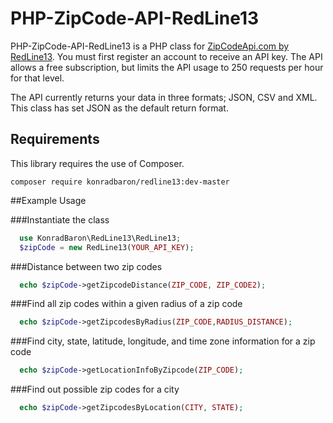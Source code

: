 # PHP-ZipCode-API-RedLine13

PHP-ZipCode-API-RedLine13 is a PHP class for [ZipCodeApi.com by RedLine13](http://www.zipcodeapi.com).
You must first register an account to receive an API key. The API allows a free subscription, but limits the API usage to 250 requests per hour for that level.

The API currently returns your data in three formats; JSON, CSV and XML. This class has set JSON as the default return format.

## Requirements
This library requires the use of Composer.
```
composer require konradbaron/redline13:dev-master
```

##Example Usage

###Instantiate the class
```php
  use KonradBaron\RedLine13\RedLine13;
  $zipCode = new RedLine13(YOUR_API_KEY);
```
    
###Distance between two zip codes
```php
  echo $zipCode->getZipcodeDistance(ZIP_CODE, ZIP_CODE2);
```    
    
###Find all zip codes within a given radius of a zip code
```php
  echo $zipCode->getZipcodesByRadius(ZIP_CODE,RADIUS_DISTANCE);
```     
    
###Find city, state, latitude, longitude, and time zone information for a zip code
```php
  echo $zipCode->getLocationInfoByZipcode(ZIP_CODE);
```     
    
###Find out possible zip codes for a city
```php
  echo $zipCode->getZipcodesByLocation(CITY, STATE);
```     
